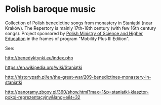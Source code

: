 # Polish baroque music

Collection of Polish benedictine songs from monastery in Staniątki (near Kraków).
The Repertory is mainly 17th-18th century (with few 16th century songs).
Project sponsored by <a target="new" href="http://www.nauka.gov.pl/en/"> Polish Ministry of Science and Higher Education</a> in the frames of program "Mobility Plus III Edition".

See: 

http://benedyktynki.eu/index.php

https://en.wikipedia.org/wiki/Staniątki

http://historypath.pl/en/the-great-war/209-benedictines-monastery-in-staniatki

http://panoramy.zbooy.pl/360/show.html?max=1&p=staniatki-klasztor-pokoj-reprezentacyjny&lang=e&t=32

